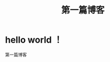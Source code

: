 ﻿---
layout: post
title: 第一篇博客
categories: hello
description: 今天是我写的第一篇博客
keywords: 开心, 第一篇, 博客,
---
# hello world ！
第一篇博客

 

